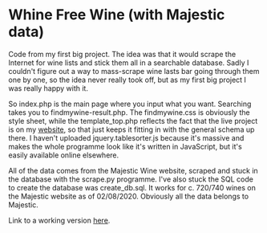 <h1>Whine Free Wine (with Majestic data)</h1>
<p>Code from my first big project. The idea was that it would scrape the Internet for wine lists and stick them all in a searchable database. Sadly I couldn't figure out a way to mass-scrape wine lasts bar going through them one by one, so the idea never really took off, but as my first big project I was really happy with it.</p>
<p>So index.php is the main page where you input what you want. Searching takes you to findmywine-result.php. The findmywine.css is obviously the style sheet, while the template_top.php reflects the fact that the live project is on my <a href="https://williamfro.st/portfolio/whinefreewine/index.php" target="_blank">website</a>, so that just keeps it fitting in with the general schema up there. I haven't uploaded jquery.tablesorter.js because it's massive and makes the whole programme look like it's written in JavaScript, but it's easily available online elsewhere.</p>
<p>All of the data comes from the Majestic Wine website, scraped and stuck in the database with the scrape.py programme. I've also stuck the SQL code to create the database was create_db.sql. It works for c. 720/740 wines on the Majestic website as of 02/08/2020. Obviously all the data belongs to Majestic.</p>
<p>Link to a working version <a href="https://williamfro.st/portfolio/whinefreewine/index.php" target="_blank">here</a>.</p>
